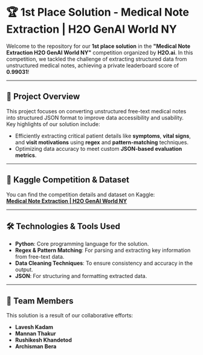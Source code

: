 # 🏆 **1st Place Solution - Medical Note Extraction | H2O GenAI World NY**  

Welcome to the repository for our **1st place solution** in the **"Medical Note Extraction H2O GenAI World NY"** competition organized by **H2O.ai**. In this competition, we tackled the challenge of extracting structured data from unstructured medical notes, achieving a private leaderboard score of **0.99031**!  

---

## 🚀 **Project Overview**  

This project focuses on converting unstructured free-text medical notes into structured JSON format to improve data accessibility and usability.  
Key highlights of our solution include:  
- Efficiently extracting critical patient details like **symptoms**, **vital signs**, and **visit motivations** using **regex** and **pattern-matching** techniques.  
- Optimizing data accuracy to meet custom **JSON-based evaluation metrics**.  

---

## 🔗 **Kaggle Competition & Dataset**  
You can find the competition details and dataset on Kaggle:  
[**Medical Note Extraction | H2O GenAI World NY**](https://www.kaggle.com/competitions/medical-note-extraction-h-2-o-gen-ai-world-ny)  

---

## 🛠️ **Technologies & Tools Used**  
- **Python**: Core programming language for the solution.  
- **Regex & Pattern Matching**: For parsing and extracting key information from free-text data.  
- **Data Cleaning Techniques**: To ensure consistency and accuracy in the output.  
- **JSON**: For structuring and formatting extracted data.  

---

## 🏅 **Team Members**  
This solution is a result of our collaborative efforts:  
- **Lavesh Kadam**  
- **Mannan Thakur**  
- **Rushikesh Khandetod**  
- **Archisman Bera**  

